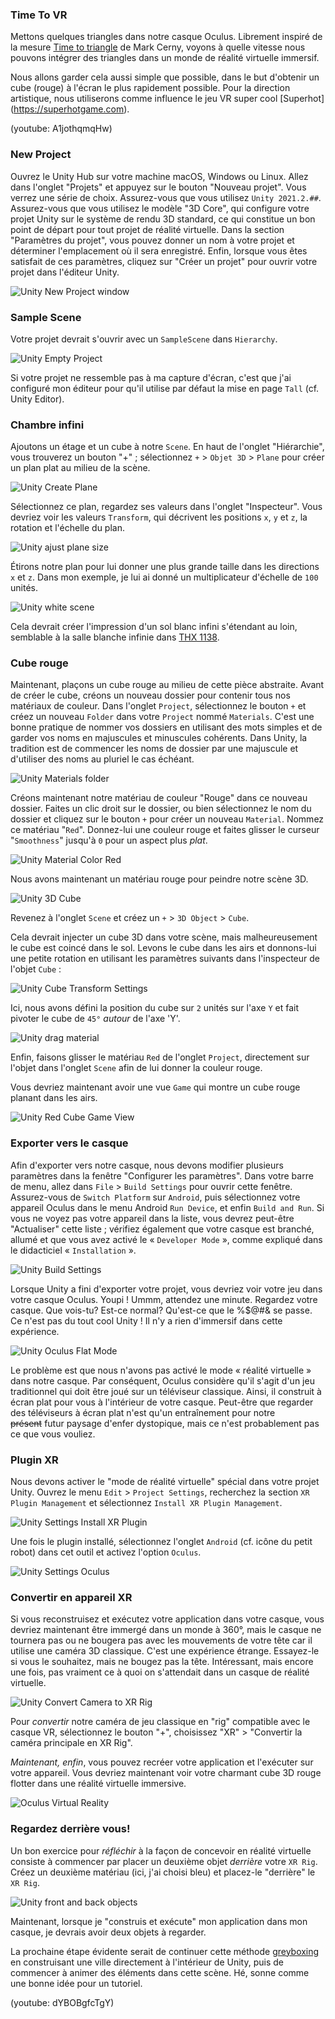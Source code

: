 ### Time To VR
Mettons quelques triangles dans notre casque Oculus. Librement inspiré de la mesure [Time to triangle](https://www.youtube.com/watch?v=ph8LyNIT9sg&t=162s) de Mark Cerny, voyons à quelle vitesse nous pouvons intégrer des triangles dans un monde de réalité virtuelle immersif.

Nous allons garder cela aussi simple que possible, dans le but d'obtenir un cube (rouge) à l'écran le plus rapidement possible. Pour la direction artistique, nous utiliserons comme influence le jeu VR super cool [Superhot] (https://superhotgame.com).

(youtube: A1jothqmqHw)

### New Project
Ouvrez le Unity Hub sur votre machine macOS, Windows ou Linux. Allez dans l'onglet "Projets" et appuyez sur le bouton "Nouveau projet". Vous verrez une série de choix. Assurez-vous que vous utilisez `Unity 2021.2.##`. Assurez-vous que vous utilisez le modèle "3D Core", qui configure votre projet Unity sur le système de rendu 3D standard, ce qui constitue un bon point de départ pour tout projet de réalité virtuelle. Dans la section "Paramètres du projet", vous pouvez donner un nom à votre projet et déterminer l'emplacement où il sera enregistré. Enfin, lorsque vous êtes satisfait de ces paramètres, cliquez sur "Créer un projet" pour ouvrir votre projet dans l'éditeur Unity.

![Unity New Project window](unity-new-project-window.jpg)

### Sample Scene
Votre projet devrait s'ouvrir avec un `SampleScene` dans `Hierarchy`.

![Unity Empty Project](unity-empty-project.png)

Si votre projet ne ressemble pas à ma capture d'écran, c'est que j'ai configuré mon éditeur pour qu'il utilise par défaut la mise en page `Tall` (cf. Unity Editor).

### Chambre infini
Ajoutons un étage et un cube à notre `Scene`. En haut de l'onglet "Hiérarchie", vous trouverez un bouton "+" ; sélectionnez `+` > `Objet 3D` > `Plane` pour créer un plan plat au milieu de la scène.

![Unity Create Plane](unity-create-plane.jpg)

Sélectionnez ce plan, regardez ses valeurs dans l'onglet "Inspecteur". Vous devriez voir les valeurs `Transform`, qui décrivent les positions `x`, `y` et `z`, la rotation et l'échelle du plan.

![Unity ajust plane size](unity-plane-100-1-100.png)

Étirons notre plan pour lui donner une plus grande taille dans les directions `x` et `z`. Dans mon exemple, je lui ai donné un multiplicateur d'échelle de `100` unités.

![Unity white scene](unity-white-scene.png)

Cela devrait créer l'impression d'un sol blanc infini s'étendant au loin, semblable à la salle blanche infinie dans [THX 1138](https://www.youtube.com/watch?v=nkQAhpLBok8).

### Cube rouge
Maintenant, plaçons un cube rouge au milieu de cette pièce abstraite. Avant de créer le cube, créons un nouveau dossier pour contenir tous nos matériaux de couleur. Dans l'onglet `Project`, sélectionnez le bouton `+` et créez un nouveau `Folder` dans votre `Project` nommé `Materials`. C'est une bonne pratique de nommer vos dossiers en utilisant des mots simples et de garder vos noms en majuscules et minuscules cohérents. Dans Unity, la tradition est de commencer les noms de dossier par une majuscule et d'utiliser des noms au pluriel le cas échéant.

![Unity Materials folder](unity-materials-folder.png)

Créons maintenant notre matériau de couleur "Rouge" dans ce nouveau dossier. Faites un clic droit sur le dossier, ou bien sélectionnez le nom du dossier et cliquez sur le bouton `+` pour créer un nouveau `Material`. Nommez ce matériau "`Red`". Donnez-lui une couleur rouge et faites glisser le curseur "`Smoothness`" jusqu'à `0` pour un aspect plus *plat*.

![Unity Material Color Red](unity-material-color-red.png)

Nous avons maintenant un matériau rouge pour peindre notre scène 3D.

![Unity 3D Cube](unity-create-cube.png)

Revenez à l'onglet `Scene` et créez un `+` > `3D Object` > `Cube`.

Cela devrait injecter un cube 3D dans votre scène, mais malheureusement le cube est coincé dans le sol. Levons le cube dans les airs et donnons-lui une petite rotation en utilisant les paramètres suivants dans l'inspecteur de l'objet `Cube` :

![Unity Cube Transform Settings](unity-3d-cube-transform.png)

Ici, nous avons défini la position du cube sur `2` unités sur l'axe `Y` et fait pivoter le cube de `45°` *autour* de l'axe 'Y'.

![Unity drag material](unity-drag-material.png)

Enfin, faisons glisser le matériau `Red` de l'onglet `Project`, directement sur l'objet dans l'onglet `Scene` afin de lui donner la couleur rouge.

Vous devriez maintenant avoir une vue `Game` qui montre un cube rouge planant dans les airs.

![Unity Red Cube Game View](unity-red-cube-game-view.png)

### Exporter vers le casque
Afin d'exporter vers notre casque, nous devons modifier plusieurs paramètres dans la fenêtre "Configurer les paramètres". Dans votre barre de menu, allez dans `File` > `Build Settings` pour ouvrir cette fenêtre. Assurez-vous de `Switch Platform` sur `Android`, puis sélectionnez votre appareil Oculus dans le menu Android `Run Device`, et enfin `Build and Run`. Si vous ne voyez pas votre appareil dans la liste, vous devrez peut-être "Actualiser" cette liste ; vérifiez également que votre casque est branché, allumé et que vous avez activé le « `Developer Mode` », comme expliqué dans le didacticiel « `Installation` ».

![Unity Build Settings](unity-build-settings.png)

Lorsque Unity a fini d'exporter votre projet, vous devriez voir votre jeu dans votre casque Oculus. Youpi ! Ummm, attendez une minute. Regardez votre casque. Que vois-tu? Est-ce normal? Qu'est-ce que le %$@#& se passe. Ce n'est pas du tout cool Unity ! Il n'y a rien d'immersif dans cette expérience.

![Unity Oculus Flat Mode](unity-oculus-flat-mode.png)

Le problème est que nous n'avons pas activé le mode « réalité virtuelle » dans notre casque. Par conséquent, Oculus considère qu'il s'agit d'un jeu traditionnel qui doit être joué sur un téléviseur classique. Ainsi, il construit à écran plat pour vous à l'intérieur de votre casque. Peut-être que regarder des téléviseurs à écran plat n'est qu'un entraînement pour notre ~~présent~~ futur paysage d'enfer dystopique, mais ce n'est probablement pas ce que vous vouliez.

### Plugin XR
Nous devons activer le "mode de réalité virtuelle" spécial dans votre projet Unity. Ouvrez le menu `Edit` > `Project Settings`, recherchez la section `XR Plugin Management` et sélectionnez `Install XR Plugin Management`.

![Unity Settings Install XR Plugin](unity-settings-xr-plugin.png)

Une fois le plugin installé, sélectionnez l'onglet `Android` (cf. icône du petit robot) dans cet outil et activez l'option `Oculus`.

![Unity Settings Oculus](unity-settings-android-oculus.png)

### Convertir en appareil XR
Si vous reconstruisez et exécutez votre application dans votre casque, vous devriez maintenant être immergé dans un monde à 360°, mais le casque ne tournera pas ou ne bougera pas avec les mouvements de votre tête car il utilise une caméra 3D classique. C'est une expérience étrange. Essayez-le si vous le souhaitez, mais ne bougez pas la tête. Intéressant, mais encore une fois, pas vraiment ce à quoi on s'attendait dans un casque de réalité virtuelle.

![Unity Convert Camera to XR Rig](unity-convert-to-xr-rig.png)

Pour *convertir* notre caméra de jeu classique en "rig" compatible avec le casque VR, sélectionnez le bouton "+", choisissez "XR" > "Convertir la caméra principale en XR Rig".

*Maintenant, enfin*, vous pouvez recréer votre application et l'exécuter sur votre appareil. Vous devriez maintenant voir votre charmant cube 3D rouge flotter dans une réalité virtuelle immersive.

![Oculus Virtual Reality](oculus-hello-xr.png)

### Regardez derrière vous!
Un bon exercice pour *réfléchir* à la façon de concevoir en réalité virtuelle consiste à commencer par placer un deuxième objet *derrière* votre `XR Rig`. Créez un deuxième matériau (ici, j'ai choisi bleu) et placez-le "derrière" le `XR Rig`.

![Unity front and back objects](unity-vr-front-back-objects.png)

Maintenant, lorsque je "construis et exécute" mon application dans mon casque, je devrais avoir deux objets à regarder.

La prochaine étape évidente serait de continuer cette méthode [greyboxing](https://www.youtube.com/watch?v=dYBOBgfcTgY) en construisant une ville directement à l'intérieur de Unity, puis de commencer à animer des éléments dans cette scène. Hé, sonne comme une bonne idée pour un tutoriel.

(youtube: dYBOBgfcTgY)